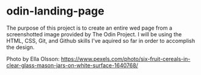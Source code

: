 # odin-landing-page

The purpose of this project is to create an entire wed page from a screenshotted image provided by The Odin Project. I will be using the HTML, CSS, Git, and Github skills I've aquired so far in order to accomplish the design.

Photo by Ella Olsson: https://www.pexels.com/photo/six-fruit-cereals-in-clear-glass-mason-jars-on-white-surface-1640768/
